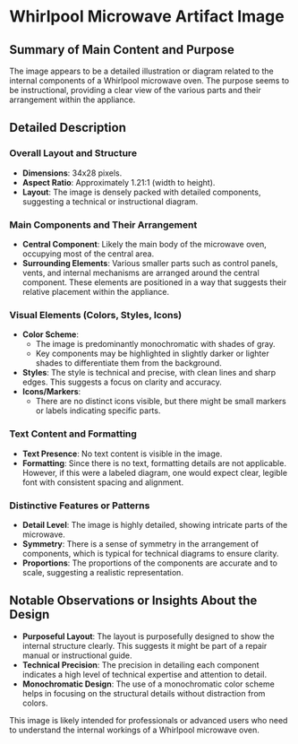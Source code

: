# Whirlpool Microwave Artifact Image

## Summary of Main Content and Purpose
The image appears to be a detailed illustration or diagram related to the internal components of a Whirlpool microwave oven. The purpose seems to be instructional, providing a clear view of the various parts and their arrangement within the appliance.

## Detailed Description

### Overall Layout and Structure
- **Dimensions**: 34x28 pixels.
- **Aspect Ratio**: Approximately 1.21:1 (width to height).
- **Layout**: The image is densely packed with detailed components, suggesting a technical or instructional diagram.

### Main Components and Their Arrangement
- **Central Component**: Likely the main body of the microwave oven, occupying most of the central area.
- **Surrounding Elements**: Various smaller parts such as control panels, vents, and internal mechanisms are arranged around the central component. These elements are positioned in a way that suggests their relative placement within the appliance.

### Visual Elements (Colors, Styles, Icons)
- **Color Scheme**:
  - The image is predominantly monochromatic with shades of gray.
  - Key components may be highlighted in slightly darker or lighter shades to differentiate them from the background.
- **Styles**: The style is technical and precise, with clean lines and sharp edges. This suggests a focus on clarity and accuracy.
- **Icons/Markers**:
  - There are no distinct icons visible, but there might be small markers or labels indicating specific parts.

### Text Content and Formatting
- **Text Presence**: No text content is visible in the image.
- **Formatting**: Since there is no text, formatting details are not applicable. However, if this were a labeled diagram, one would expect clear, legible font with consistent spacing and alignment.

### Distinctive Features or Patterns
- **Detail Level**: The image is highly detailed, showing intricate parts of the microwave.
- **Symmetry**: There is a sense of symmetry in the arrangement of components, which is typical for technical diagrams to ensure clarity.
- **Proportions**: The proportions of the components are accurate and to scale, suggesting a realistic representation.

## Notable Observations or Insights About the Design
- **Purposeful Layout**: The layout is purposefully designed to show the internal structure clearly. This suggests it might be part of a repair manual or instructional guide.
- **Technical Precision**: The precision in detailing each component indicates a high level of technical expertise and attention to detail.
- **Monochromatic Design**: The use of a monochromatic color scheme helps in focusing on the structural details without distraction from colors.

This image is likely intended for professionals or advanced users who need to understand the internal workings of a Whirlpool microwave oven.